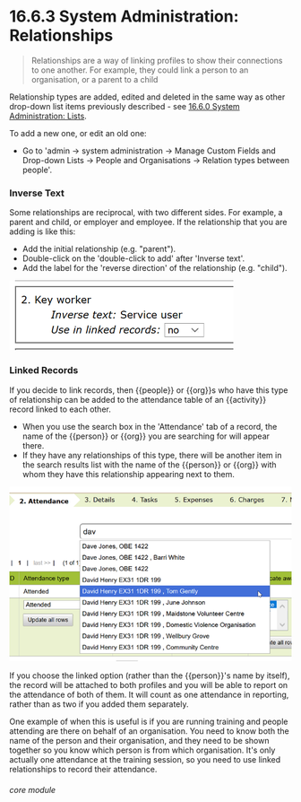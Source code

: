 # 16.6.3  <i class="fa fa-cogs"></i> System Administration: Relationships

> Relationships are a way of linking profiles to show their connections to one another. For example, they could link a person to an organisation, or a parent to a child



Relationship types are added, edited and deleted in the same way as other drop-down list items previously described - see [16.6.0 System Administration: Lists](/help/index/p/16.6.0).

To add a new one, or edit an old one: 
- Go to 'admin -> system administration -> Manage Custom Fields and Drop-down Lists -> People and Organisations -> Relation types between people'.

### Inverse Text
Some relationships are reciprocal, with two different sides. For example, a parent and child, or employer and employee.  If the relationship that you are adding is like this: 

- Add the initial relationship (e.g. "parent").
- Double-click on the 'double-click to add' after 'Inverse text'. 
- Add the label for the 'reverse direction' of the relationship (e.g. "child"). 

![Inverse Text](16.6.3a.png)

### Linked Records
If you decide to link records, then {{people}} or {{org}}s who have this type of relationship can be added to the attendance table of an {{activity}} record linked to each other.

- When you use the search box in the 'Attendance' tab of a record, the name of the {{person}} or {{org}} you are searching for will appear there.
- If they have any relationships of this type, there will be another item in the search results list with the name of the {{person}} or {{org}} with whom they have this relationship appearing next to them. 

![Linked Relationships in a {{Work}} Record](16.6.3b.png)

If you choose the linked option (rather than the {{person}}'s name by itself), the record will be attached to both profiles and you will be able to report on the attendance of both of them.  It will count as one attendance in reporting, rather than as two if you added them separately.

One example of when this is useful is if you are running training and people attending are there on behalf of an organisation.  You need to know both the name of the person and their organisation, and they need to be shown together so you know which person is from which organisation.  It's only actually one attendance at the training session, so you need to use linked relationships to record their attendance.


###### core module

